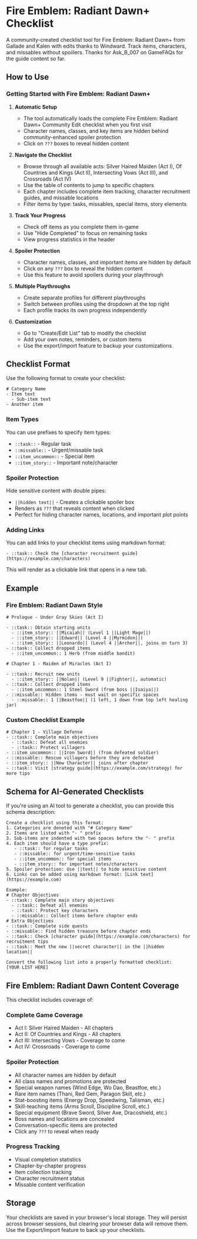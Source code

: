 # Fire Emblem: Radiant Dawn+ Checklist

A community-created checklist tool for Fire Emblem: Radiant Dawn+ from Gallade and Kalen with edits thanks to Windward. Track items, characters, and missables without spoiilers. Thanks for Ask_B_007 on GameFAQs for the guide content so far. 

## How to Use

### Getting Started with Fire Emblem: Radiant Dawn+

1. **Automatic Setup**

   - The tool automatically loads the complete Fire Emblem: Radiant Dawn+ Community Edit checklist when you first visit
   - Character names, classes, and key items are hidden behind community-enhanced spoiler protection
   - Click on `???` boxes to reveal hidden content

2. **Navigate the Checklist**

   - Browse through all available acts: Silver Haired Maiden (Act I), Of Countries and Kings (Act II), Intersecting Vows (Act III), and Crossroads (Act IV)
   - Use the table of contents to jump to specific chapters
   - Each chapter includes complete item tracking, character recruitment guides, and missable locations
   - Filter items by type: tasks, missables, special items, story elements

3. **Track Your Progress**

   - Check off items as you complete them in-game
   - Use "Hide Completed" to focus on remaining tasks
   - View progress statistics in the header

4. **Spoiler Protection**

   - Character names, classes, and important items are hidden by default
   - Click on any `???` box to reveal the hidden content
   - Use this feature to avoid spoilers during your playthrough

5. **Multiple Playthroughs**

   - Create separate profiles for different playthroughs
   - Switch between profiles using the dropdown at the top right
   - Each profile tracks its own progress independently

6. **Customization**
   - Go to "Create/Edit List" tab to modify the checklist
   - Add your own notes, reminders, or custom items
   - Use the export/import feature to backup your customizations

## Checklist Format

Use the following format to create your checklist:

```
# Category Name
- Item text
  - Sub-item text
- Another item
```

### Item Types

You can use prefixes to specify item types:

- `::task::` - Regular task
- `::missable::` - Urgent/missable task
- `::item_uncommon::` - Special item
- `::item_story::` - Important note/character

### Spoiler Protection

Hide sensitive content with double pipes:

- `||hidden text||` - Creates a clickable spoiler box
- Renders as `???` that reveals content when clicked
- Perfect for hiding character names, locations, and important plot points

### Adding Links

You can add links to your checklist items using markdown format:

```
- ::task:: Check the [character recruitment guide](https://example.com/characters)
```

This will render as a clickable link that opens in a new tab.

## Example

### Fire Emblem: Radiant Dawn Style

```
# Prologue - Under Gray Skies (Act I)

- ::task:: Obtain starting units
  - ::item_story:: ||Micaiah|| (Level 1 ||Light Mage||)
  - ::item_story:: ||Edward|| (Level 4 ||Myrmidon||)
  - ::item_story:: ||Leonardo|| (Level 4 ||Archer||, joins on turn 3)
- ::task:: Collect dropped items
  - ::item_uncommon:: 1 Herb (from middle bandit)

# Chapter 1 - Maiden of Miracles (Act I)

- ::task:: Recruit new units
  - ::item_story:: ||Nolan|| (Level 9 ||Fighter||, automatic)
- ::task:: Collect dropped items
  - ::item_uncommon:: 1 Steel Sword (from boss ||Isaiya||)
- ::missable:: Hidden items - must wait on specific spaces
  - ::missable:: 1 ||Beastfoe|| (1 left, 1 down from top left healing jar)
```

### Custom Checklist Example

```
# Chapter 1 - Village Defense
- ::task:: Complete main objectives
  - ::task:: Defeat all enemies
  - ::task:: Protect villagers
- ::item_uncommon:: ||Iron Sword|| (from defeated soldier)
- ::missable:: Rescue villagers before they are defeated
- ::item_story:: ||New Character|| joins after chapter
- ::task:: Visit [strategy guide](https://example.com/strategy) for more tips
```

## Schema for AI-Generated Checklists

If you're using an AI tool to generate a checklist, you can provide this schema description:

```
Create a checklist using this format:
1. Categories are denoted with "# Category Name"
2. Items are listed with "- " prefix
3. Sub-items are indented with two spaces before the "- " prefix
4. Each item should have a type prefix:
   - ::task:: for regular tasks
   - ::missable:: for urgent/time-sensitive tasks
   - ::item_uncommon:: for special items
   - ::item_story:: for important notes/characters
5. Spoiler protection: Use ||text|| to hide sensitive content
6. Links can be added using markdown format: [Link text](https://example.com)

Example:
# Chapter Objectives
- ::task:: Complete main story objectives
  - ::task:: Defeat all enemies
  - ::task:: Protect key characters
  - ::missable:: Collect items before chapter ends
# Extra Objectives
- ::task:: Complete side quests
- ::missable:: Find hidden treasure before chapter ends
- ::task:: Check [character guide](https://example.com/characters) for recruitment tips
- ::task:: Meet the new ||secret character|| in the ||hidden location||

Convert the following list into a properly formatted checklist:
[YOUR LIST HERE]
```

## Fire Emblem: Radiant Dawn Content Coverage

This checklist includes coverage of:

### Complete Game Coverage

- Act I: Silver Haired Maiden - All chapters
- Act II: Of Countries and Kings - All chapters
- Act III: Intersecting Vows - Coverage to come
- Act IV: Crossroads - Coverage to come

### Spoiler Protection

- All character names are hidden by default
- All class names and promotions are protected
- Special weapon names (Wind Edge, Wo Dao, Beastfoe, etc.)
- Rare item names (Thani, Red Gem, Paragon Skill, etc.)
- Stat-boosting items (Energy Drop, Speedwing, Talisman, etc.)
- Skill-teaching items (Arms Scroll, Discipline Scroll, etc.)
- Special equipment (Brave Sword, Silver Axe, Dracoshield, etc.)
- Boss names and locations are concealed
- Conversation-specific items are protected
- Click any `???` to reveal when ready

### Progress Tracking

- Visual completion statistics
- Chapter-by-chapter progress
- Item collection tracking
- Character recruitment status
- Missable content verification

## Storage

Your checklists are saved in your browser's local storage. They will persist across browser sessions, but clearing your browser data will remove them. Use the Export/Import feature to back up your checklists.


